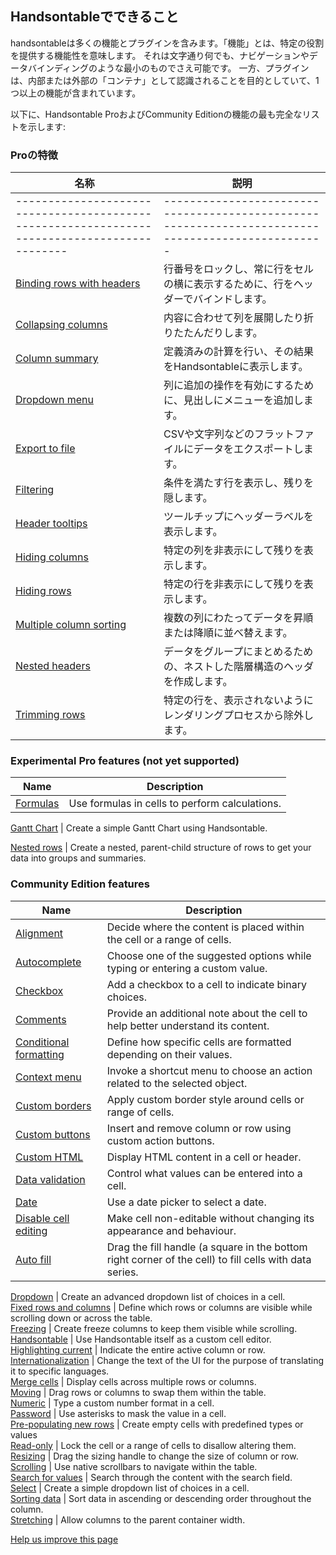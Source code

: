Handsontableでできること
--------

handsontableは多くの機能とプラグインを含みます。「機能」とは、特定の役割を提供する機能性を意味します。
それは文字通り何でも、ナビゲーションやデータバインディングのような最小のものでさえ可能です。
一方、プラグインは、内部または外部の「コンテナ」として認識されることを目的としていて、1つ以上の機能が含まれています。

以下に、Handsontable ProおよびCommunity Editionの機能の最も完全なリストを示します:

### Proの特徴

名称                                                                                         | 説明                                                                                      
-------------------------------------------------------------------------------------------- | -------------------------------------------------------------------------------------------------
-------------------------------------------------------------------------------------------- | -------------------------------------------------------------------------------------------------
[Binding rows with headers](https://handsontable.com/docs/6.2.2/demo-bind-rows-headers.html) |       行番号をロックし、常に行をセルの横に表示するために、行をヘッダーでバインドします。
[Collapsing columns](https://handsontable.com/docs/6.2.2/demo-collapsing-columns.html)       |       内容に合わせて列を展開したり折りたたんだりします。
[Column summary](https://handsontable.com/docs/6.2.2/demo-summary-calculations.html)         |       定義済みの計算を行い、その結果をHandsontableに表示します。
[Dropdown menu](https://handsontable.com/docs/6.2.2/demo-dropdown-menu.html)                 |       列に追加の操作を有効にするために、見出しにメニューを追加します。
[Export to file](https://handsontable.com/docs/6.2.2/demo-export-file.html)                  |       CSVや文字列などのフラットファイルにデータをエクスポートします。
[Filtering](https://handsontable.com/docs/6.2.2/demo-filtering.html)                         |       条件を満たす行を表示し、残りを隠します。
[Header tooltips](https://handsontable.com/docs/6.2.2/demo-header-tooltips.html)             |       ツールチップにヘッダーラベルを表示します。
[Hiding columns](https://handsontable.com/docs/6.2.2/demo-hiding-columns.html)               |       特定の列を非表示にして残りを表示します。
[Hiding rows](https://handsontable.com/docs/6.2.2/demo-hiding-rows.html)                     |       特定の行を非表示にして残りを表示します。
[Multiple column sorting](https://handsontable.com/docs/6.2.2/demo-multicolumn-sorting.html) |       複数の列にわたってデータを昇順または降順に並べ替えます。                        
[Nested headers](https://handsontable.com/docs/6.2.2/demo-nested-headers.html)               |       データをグループにまとめるための、ネストした階層構造のヘッダを作成します。
[Trimming rows](https://handsontable.com/docs/6.2.2/demo-trimming-rows.html)                 |       特定の行を、表示されないようにレンダリングプロセスから除外します。


### Experimental Pro features (not yet supported)

Name                                                                      | Description                                                                                               
------------------------------------------------------------------------- | ----------------------------------------------------------------------------------------------------------
[Formulas](https://handsontable.com/docs/6.2.2/demo-formula-support.html) |         Use formulas in cells to perform calculations.

[Gantt Chart](https://handsontable.com/docs/6.2.2/demo-gantt-chart.html)  |         Create a simple Gantt Chart using Handsontable.

[Nested rows](https://handsontable.com/docs/6.2.2/demo-nested-rows.html)  |         Create a nested, parent-child structure of rows to get your data into groups and summaries.


### Community Edition features

Name                                                                                           | Description                                                                                                
---------------------------------------------------------------------------------------------- | -----------------------------------------------------------------------------------------------------------
[Alignment](https://handsontable.com/docs/6.2.2/demo-alignment.html)                           | Decide where the content is placed within the cell or a range of cells.                                    
[Autocomplete](https://handsontable.com/docs/6.2.2/demo-autocomplete.html)                     | Choose one of the suggested options while typing or entering a custom value.                               
[Checkbox](https://handsontable.com/docs/6.2.2/demo-checkbox.html)                             | Add a checkbox to a cell to indicate binary choices.                                                       
[Comments](https://handsontable.com/docs/6.2.2/demo-comments_.html)                            | Provide an additional note about the cell to help better understand its content.                           
[Conditional formatting](https://handsontable.com/docs/6.2.2/demo-conditional-formatting.html) | Define how specific cells are formatted depending on their values.                                         
[Context menu](https://handsontable.com/docs/6.2.2/demo-context-menu.html)                     | Invoke a shortcut menu to choose an action related to the selected object.                                 
[Custom borders](https://handsontable.com/docs/6.2.2/demo-customizing-borders.html)            | Apply custom border style around cells or range of cells.                                                  
[Custom buttons](https://handsontable.com/docs/6.2.2/demo-custom-buttons.html)                 | Insert and remove column or row using custom action buttons.                                               
[Custom HTML](https://handsontable.com/docs/6.2.2/demo-custom-renderers.html#cell)             | Display HTML content in a cell or header.                                                                  
[Data validation](https://handsontable.com/docs/6.2.2/demo-data-validation.html)               | Control what values can be entered into a cell.                                                            
[Date](https://handsontable.com/docs/6.2.2/demo-date.html)                                     | Use a date picker to select a date.                                                                        
[Disable cell editing](https://handsontable.com/docs/6.2.2/demo-disabled-editing.html)         | Make cell non-editable without changing its appearance and behaviour.                                      
[Auto fill](https://handsontable.com/docs/6.2.2/demo-auto-fill.html)                           | Drag the fill handle (a square in the bottom right corner of the cell) to fill cells with data series.

[Dropdown](https://handsontable.com/docs/6.2.2/demo-dropdown.html)                             | Create an advanced dropdown list of choices in a cell.                                                     
[Fixed rows and columns](https://handsontable.com/docs/6.2.2/demo-fixing.html)                 | Define which rows or columns are visible while scrolling down or across the table.                         
[Freezing](https://handsontable.com/docs/6.2.2/demo-freezing.html)                             | Create freeze columns to keep them visible while scrolling.                                                
[Handsontable](https://handsontable.com/docs/6.2.2/demo-handsontable.html)                     | Use Handsontable itself as a custom cell editor.                                                           
[Highlighting current](https://handsontable.com/docs/6.2.2/demo-highlighting-selection.html)   | Indicate the entire active column or row.                                                                  
[Internationalization](https://handsontable.com/docs/6.2.2/tutorial-internationalization.html) | Change the text of the UI for the purpose of translating it to specific languages.                         
[Merge cells](https://handsontable.com/docs/6.2.2/demo-merged-cells.html)                      | Display cells across multiple rows or columns.                                                             
[Moving](https://handsontable.com/docs/6.2.2/demo-moving.html)                                 | Drag rows or columns to swap them within the table.                                                        
[Numeric](https://handsontable.com/docs/6.2.2/demo-numeric.html)                               | Type a custom number format in a cell.                                                                     
[Password](https://handsontable.com/docs/6.2.2/demo-password.html)                             | Use asterisks to mask the value in a cell.                                                                 
[Pre-populating new rows](https://handsontable.com/docs/6.2.2/demo-pre-populating.html)        | Create empty cells with predefined types or values                                                         
[Read-only](https://handsontable.com/docs/6.2.2/demo-read-only.html)                           | Lock the cell or a range of cells to disallow altering them.                                               
[Resizing](https://handsontable.com/docs/6.2.2/demo-resizing.html)                             | Drag the sizing handle to change the size of column or row.                                                
[Scrolling](https://handsontable.com/docs/6.2.2/demo-scrolling.html)                           | Use native scrollbars to navigate within the table.                                                        
[Search for values](https://handsontable.com/docs/6.2.2/demo-searching.html)                   | Search through the content with the search field.                                                          
[Select](https://handsontable.com/docs/6.2.2/demo-select.html)                                 | Create a simple dropdown list of choices in a cell.                                                        
[Sorting data](https://handsontable.com/docs/6.2.2/demo-sorting.html)                          | Sort data in ascending or descending order throughout the column.                                          
[Stretching](https://handsontable.com/docs/6.2.2/demo-stretching.html)                         | Allow columns to the parent container width.                                                               

[    Help us improve this page
](https://github.com/handsontable/docs/edit/6.2.2/tutorials/features.html)
